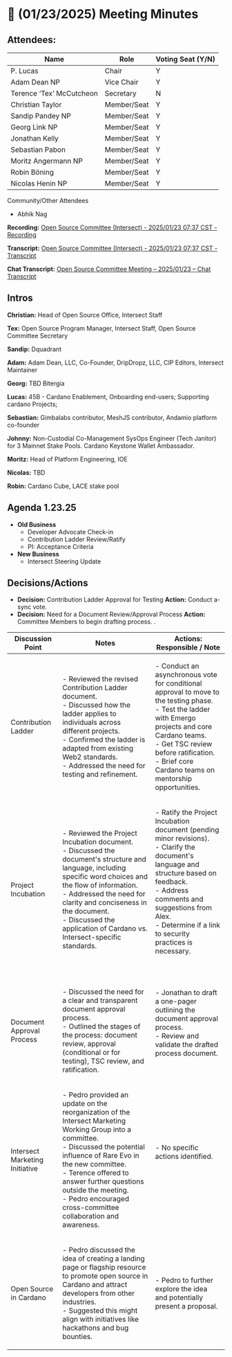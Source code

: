 # 🙂 (01/23/2025) Meeting Minutes

## Attendees:&#x20;

| Name                                  | Role        | Voting Seat (Y/N) |
| ------------------------------------- | ----------- | ----------------- |
| P. Lucas                              | Chair       | Y                 |
| Adam Dean                       NP    | Vice Chair  | Y                 |
| Terence ‘Tex’ McCutcheon              | Secretary   | N                 |
| Christian Taylor                      | Member/Seat | Y                 |
| Sandip Pandey                 NP      | Member/Seat | Y                 |
| Georg Link                         NP | Member/Seat | Y                 |
| Jonathan Kelly                        | Member/Seat | Y                 |
| Sebastian Pabon                       | Member/Seat | Y                 |
| Moritz Angermann          NP          | Member/Seat | Y                 |
| Robin Böning                          | Member/Seat | Y                 |
| Nicolas Henin                   NP    | Member/Seat | Y                 |

Community/Other Attendees

* Abhik Nag

**Recording:** [Open Source Committee (Intersect) - 2025/01/23 07:37 CST - Recording](https://drive.google.com/file/d/1LgfFfeLt88WlY9aBY69NPCR4BtYNbMi8/view?usp=sharing)

**Transcript:** [Open Source Committee (Intersect) - 2025/01/23 07:37 CST - Transcript](https://docs.google.com/document/d/1UVnpZuEMlyCK0TalhmtU96cNMRyQ-TDjP8knEHPT9Vc/edit?usp=sharing)

**Chat Transcript:** [Open Source Committee Meeting – 2025/01/23 – Chat Transcript](https://drive.google.com/file/d/1uogcOUAHsG77XwR7Bi2c479ISI0Q6deo/view?usp=sharing)

## Intros

**Christian:** Head of Open Source Office, Intersect Staff

**Tex:** Open Source Program Manager, Intersect Staff, Open Source Committee Secretary

**Sandip:** Dquadrant

**Adam:** Adam Dean, LLC, Co-Founder, DripDropz, LLC, CIP Editors, Intersect Maintainer

**Georg:** TBD Bitergia

**Lucas:** 45B - Cardano Enablement, Onboarding end-users; Supporting cardano Projects;

**Sebastian:** Gimbalabs contributor, MeshJS contributor, Andamio platform co-founder

**Johnny:** Non-Custodial Co-Management SysOps Engineer (Tech Janitor) for 3 Mainnet Stake Pools. Cardano Keystone Wallet Ambassador.

**Moritz:** Head of Platform Engineering, IOE&#x20;

**Nicolas:** TBD&#x20;

**Robin:** Cardano Cube, LACE stake pool

## Agenda 1.23.25

* **Old Business**
  * Developer Advocate Check-in
  * Contribution Ladder Review/Ratify
  * PI: Acceptance Criteria
* **New Business**
  * Intersect Steering Update

## Decisions/Actions

* **Decision:** Contribution Ladder Approval for Testing **Action:** Conduct a-sync vote.
* **Decision:** Need for a Document Review/Approval Process **Action:** Committee Members to begin drafting process. .

| Discussion Point               | Notes                                                                                                                                                                                                                                                                                                                                | Actions: Responsible / Note                                                                                                                                                                                                                                                |
| ------------------------------ | ------------------------------------------------------------------------------------------------------------------------------------------------------------------------------------------------------------------------------------------------------------------------------------------------------------------------------------ | -------------------------------------------------------------------------------------------------------------------------------------------------------------------------------------------------------------------------------------------------------------------------- |
| Contribution Ladder            | <p>- Reviewed the revised Contribution Ladder document.<br>- Discussed how the ladder applies to individuals across different projects. <br>- Confirmed the ladder is adapted from existing Web2 standards.<br>- Addressed the need for testing and refinement.</p>                                                                  | <p>- Conduct an asynchronous vote for conditional approval to move to the testing phase.<br>- Test the ladder with Emergo projects and core Cardano teams.<br>- Get TSC review before ratification.<br>- Brief core Cardano teams on mentorship opportunities.</p>         |
| Project Incubation             | <p>- Reviewed the Project Incubation document.<br>- Discussed the document's structure and language, including specific word choices and the flow of information.<br>- Addressed the need for clarity and conciseness in the document.<br>- Discussed the application of Cardano vs. Intersect-specific standards.</p>               | <p>- Ratify the Project Incubation document (pending minor revisions).<br>- Clarify the document's language and structure based on feedback. <br>- Address comments and suggestions from Alex.<br>- Determine if a link to security practices is necessary.</p><p><br></p> |
| Document Approval Process      | <p>- Discussed the need for a clear and transparent document approval process.<br>- Outlined the stages of the process: document review, approval (conditional or for testing), TSC review, and ratification.</p>                                                                                                                    | <p>- Jonathan to draft a one-pager outlining the document approval process.<br>- Review and validate the drafted process document.</p><p><br></p>                                                                                                                          |
| Intersect Marketing Initiative | <p>- Pedro provided an update on the reorganization of the Intersect Marketing Working Group into a committee.<br>- Discussed the potential influence of Rare Evo in the new committee.<br>- Terence offered to answer further questions outside the meeting.<br>- Pedro encouraged cross-committee collaboration and awareness.</p> | <p>- No specific actions identified.</p><p><br></p>                                                                                                                                                                                                                        |
| Open Source in Cardano         | <p>- Pedro discussed the idea of creating a landing page or flagship resource to promote open source in Cardano and attract developers from other industries.<br>- Suggested this might align with initiatives like hackathons and bug bounties.</p>                                                                                 | - Pedro to further explore the idea and potentially present a proposal.                                                                                                                                                                                                    |
